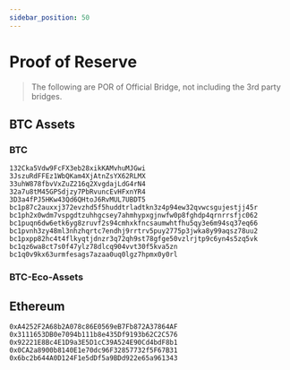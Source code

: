 ```yaml
---
sidebar_position: 50
---
```


# Proof of Reserve

> The following are POR of Official Bridge, not including the 3rd party bridges.

## BTC Assets

### BTC

```
132Cka5Vdw9FcFX3eb28xikKAMvhuMJGwi
3JszuRdFFEz1WbQKam4XjAtnZsYX62RLMX
33uhW878fbvVxZuZ216q2XvgdajLdG4rN4
32a7u8tM45GPSdjzy7PbRvuncEvHFxnYR4
3D3a4fPJ5HKw43Qd6QHtoJ6RvMUL7UBDT5
bc1p87c2auxxj372evzhd5f5huddtrladtkn3z4p94ew32qvwcsgujestjj45r
bc1ph2x0wdm7vspgdtzuhhgcsey7ahmhypxgjnwfw0p8fghdp4qrnrrsfjc062
bc1puqn6dw6etk6yg8zruvf2s94cmhxkfncsaumwhtfhu5qy3e6m94sq37eq66
bc1pvnh3zy48ml3nhzhqrtc7endhj9rrtrv5puy2775p3jwka8y99aqsz78uu2
bc1pxpp82hc4t4flkyqtjdnzr3q72qh9st78gfge50vzlrjtp9c6yn4s5zq5vk
bc1qz6wa8ct7s0f47ylz78dlcq904vvt30f5kva5zn
bc1q0v9kx63urmfesags7azaa0uq0lgz7hpmx0y0rl
```

### BTC-Eco-Assets



## Ethereum

```
0xA4252F2A68b2A078c86E0569eB7Fb872A37864AF
0x3111653DB0e7094b111b8e435Df9193b62C2C576
0x92221E8Bc4E1D9a3E5D1cC39A524E90Cd4bdF8b1
0x0CA2a8900b8140E1e70dc96F32857732f5F67B31
0x6bc2b644A0D124F1e5dDf5a9BDd922e65a961343
```

